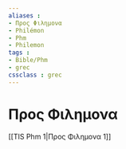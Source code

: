 ```yaml
---
aliases : 
- Προς Φιλημονα
- Philémon
- Phm
- Philemon
tags : 
- Bible/Phm
- grec
cssclass : grec
---
```


# Προς Φιλημονα

[[TIS Phm 1|Προς Φιλημονα 1]]
